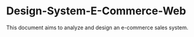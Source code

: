 # Design-System-E-Commerce-Web
This document aims to analyze and design an e-commerce sales system.
